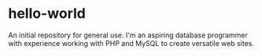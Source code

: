 # hello-world
An initial repository for general use.
I'm an aspiring database programmer with experience working with PHP and MySQL to create versatile web sites.
